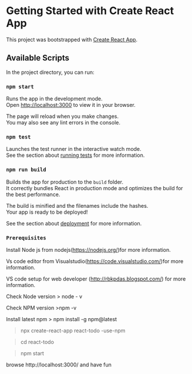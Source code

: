 # Getting Started with Create React App

This project was bootstrapped with [Create React App](https://github.com/facebook/create-react-app).

## Available Scripts

In the project directory, you can run:

### `npm start`

Runs the app in the development mode.\
Open [http://localhost:3000](http://localhost:3000) to view it in your browser.

The page will reload when you make changes.\
You may also see any lint errors in the console.

### `npm test`

Launches the test runner in the interactive watch mode.\
See the section about [running tests](https://facebook.github.io/create-react-app/docs/running-tests) for more information.

### `npm run build`

Builds the app for production to the `build` folder.\
It correctly bundles React in production mode and optimizes the build for the best performance.

The build is minified and the filenames include the hashes.\
Your app is ready to be deployed!

See the section about [deployment](https://facebook.github.io/create-react-app/docs/deployment) for more information.

### `Prerequisites`

Install Node js from nodejs(https://nodejs.org/)for more information.

Vs code editor from Visualstudio(https://code.visualstudio.com/)for more information.

VS code setup for web developer (http://rbkpdas.blogspot.com/) for more information.

Check Node version > node - v

Check NPM version >npm -v

Install latest npm > npm install -g npm@latest

> npx create-react-app react-todo -use-npm

> cd react-todo

> npm start

browse http://localhost:3000/ and have fun
